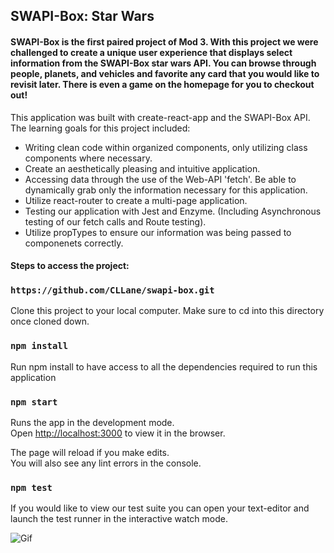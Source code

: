 ## SWAPI-Box: Star Wars

#### SWAPI-Box is the first paired project of Mod 3. With this project we were challenged to create a unique user experience that displays select information from the SWAPI-Box star wars API. You can browse through people, planets, and vehicles and favorite any card that you would like to revisit later. There is even a game on the homepage for you to checkout out!

This application was built with create-react-app and the SWAPI-Box API. The learning goals for this project included:
- Writing clean code within organized components, only utilizing class components where necessary.
- Create an aesthetically pleasing and intuitive application.
- Accessing data through the use of the Web-API 'fetch'. Be able to dynamically grab only the information necessary for this application.
- Utilize react-router to create a multi-page application.
- Testing our application with Jest and Enzyme. (Including Asynchronous testing of our fetch calls and Route testing).
- Utilize propTypes to ensure our information was being passed to componenets correctly.

#### Steps to access the project:

### `https://github.com/CLLane/swapi-box.git`

Clone this project to your local computer. Make sure to cd into this directory once cloned down.

### `npm install`

Run npm install to have access to all the dependencies required to run this application

### `npm start`

Runs the app in the development mode.<br>
Open [http://localhost:3000](http://localhost:3000) to view it in the browser.

The page will reload if you make edits.<br>
You will also see any lint errors in the console.

### `npm test`

If you would like to view our test suite you can open your text-editor and launch the test runner in the interactive watch mode.<br>

![Gif](.src/Gif/swapi.gif)


